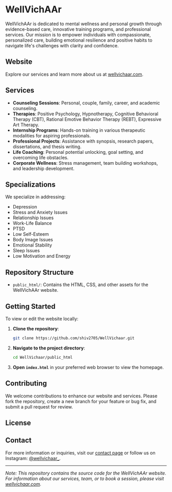 # WellVichAAr

WellVichAAr is dedicated to mental wellness and personal growth through evidence-based care, 
innovative training programs, and professional services. Our mission is to empower individuals
 with compassionate, personalized care, building emotional resilience and positive habits to
 navigate life's challenges with clarity and confidence.

## Website

Explore our services and learn more about us at [wellvichaar.com](https://wellvichaar.com/).

## Services

- **Counseling Sessions**: Personal, couple, family, career, and academic counseling.
- **Therapies**: Positive Psychology, Hypnotherapy, Cognitive Behavioral Therapy (CBT), Rational Emotive Behavior Therapy (REBT), Expressive Art Therapy.
- **Internship Programs**: Hands-on training in various therapeutic modalities for aspiring professionals.
- **Professional Projects**: Assistance with synopsis, research papers, dissertations, and thesis writing.
- **Life Coaching**: Personal potential unlocking, goal setting, and overcoming life obstacles.
- **Corporate Wellness**: Stress management, team building workshops, and leadership development.

## Specializations

We specialize in addressing:

- Depression
- Stress and Anxiety Issues
- Relationship Issues
- Work-Life Balance
- PTSD
- Low Self-Esteem
- Body Image Issues
- Emotional Stability
- Sleep Issues
- Low Motivation and Energy

## Repository Structure

- `public_html/`: Contains the HTML, CSS, and other assets for the WellVichAAr website.

## Getting Started

To view or edit the website locally:

1. **Clone the repository**:
   ```bash
   git clone https://github.com/shiv2705/WellVichaar.git
   ```
2. **Navigate to the project directory**:
   ```bash
   cd WellVichaar/public_html
   ```
3. **Open `index.html`** in your preferred web browser to view the homepage.

## Contributing

We welcome contributions to enhance our website and services. Please fork the repository, create a new branch for your feature or bug fix, and submit a pull request for review.

## License



## Contact

For more information or inquiries, visit our [contact page](https://wellvichaar.com/contact.html) or follow us on Instagram: [@wellvichaar_](https://www.instagram.com/wellvichaar_/).

---

*Note: This repository contains the source code for the WellVichAAr website. For information about our services, team, or to book a session, please visit [wellvichaar.com](https://wellvichaar.com/).* 
